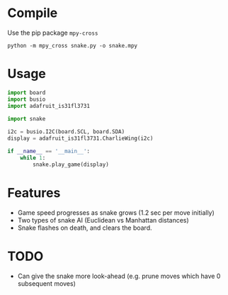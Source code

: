 # Compile

Use the pip package `mpy-cross`

`python -m mpy_cross snake.py -o snake.mpy`

# Usage

```python
import board
import busio
import adafruit_is31fl3731
 
import snake

i2c = busio.I2C(board.SCL, board.SDA)
display = adafruit_is31fl3731.CharlieWing(i2c)

if __name__ == '__main__':
    while 1:
        snake.play_game(display)     
```

# Features
- Game speed progresses as snake grows (1.2 sec per move initially)
- Two types of snake AI (Euclidean vs Manhattan distances)
- Snake flashes on death, and clears the board.

# TODO
- Can give the snake more look-ahead (e.g. prune moves which have 0 subsequent moves)
